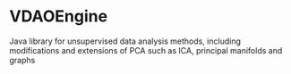 # VDAOEngine
Java library for unsupervised data analysis methods, including modifications and extensions of PCA such as ICA, principal manifolds and graphs

